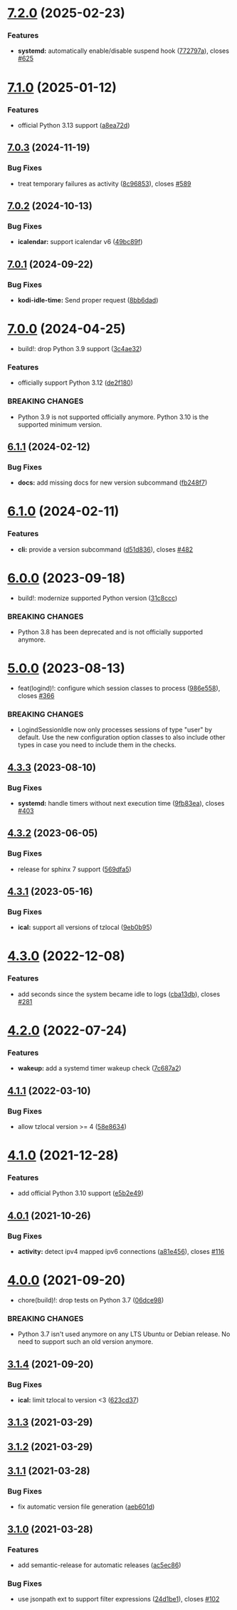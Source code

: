 # [7.2.0](https://github.com/languitar/autosuspend/compare/v7.1.0...v7.2.0) (2025-02-23)


### Features

* **systemd:** automatically enable/disable suspend hook ([772797a](https://github.com/languitar/autosuspend/commit/772797a8e4d9b3db7f609d20e73a0e66805ba2f1)), closes [#625](https://github.com/languitar/autosuspend/issues/625)

# [7.1.0](https://github.com/languitar/autosuspend/compare/v7.0.3...v7.1.0) (2025-01-12)


### Features

* official Python 3.13 support ([a8ea72d](https://github.com/languitar/autosuspend/commit/a8ea72d414621a13ff7705330bd731ffe94eeef8))

## [7.0.3](https://github.com/languitar/autosuspend/compare/v7.0.2...v7.0.3) (2024-11-19)


### Bug Fixes

* treat temporary failures as activity ([8c96853](https://github.com/languitar/autosuspend/commit/8c968530f011dad814df8c55794b058f3c751e8d)), closes [#589](https://github.com/languitar/autosuspend/issues/589)

## [7.0.2](https://github.com/languitar/autosuspend/compare/v7.0.1...v7.0.2) (2024-10-13)


### Bug Fixes

* **icalendar:** support icalendar v6 ([49bc89f](https://github.com/languitar/autosuspend/commit/49bc89fb2461758dd4d4f07016e88c8458192161))

## [7.0.1](https://github.com/languitar/autosuspend/compare/v7.0.0...v7.0.1) (2024-09-22)


### Bug Fixes

* **kodi-idle-time:** Send proper request ([8bb6dad](https://github.com/languitar/autosuspend/commit/8bb6dad7f325024d011008fc1f0e3d52a0b9f222))

# [7.0.0](https://github.com/languitar/autosuspend/compare/v6.1.1...v7.0.0) (2024-04-25)


* build!: drop Python 3.9 support ([3c4ae32](https://github.com/languitar/autosuspend/commit/3c4ae32c8e52f022f41e94c3a49dd89b9d02dcf2))


### Features

* officially support Python 3.12 ([de2f180](https://github.com/languitar/autosuspend/commit/de2f18010d166eb86fe15665aa7769f2105b02aa))


### BREAKING CHANGES

* Python 3.9 is not supported officially anymore. Python
    3.10 is the supported minimum version.

## [6.1.1](https://github.com/languitar/autosuspend/compare/v6.1.0...v6.1.1) (2024-02-12)


### Bug Fixes

* **docs:** add missing docs for new version subcommand ([fb248f7](https://github.com/languitar/autosuspend/commit/fb248f7a5706f81c20f7e88907e22cbd5c895cbb))

# [6.1.0](https://github.com/languitar/autosuspend/compare/v6.0.0...v6.1.0) (2024-02-11)


### Features

* **cli:** provide a version subcommand ([d51d836](https://github.com/languitar/autosuspend/commit/d51d836564a53b0dd5017fcd801e43b117542ebc)), closes [#482](https://github.com/languitar/autosuspend/issues/482)

# [6.0.0](https://github.com/languitar/autosuspend/compare/v5.0.0...v6.0.0) (2023-09-18)


* build!: modernize supported Python version ([31c8ccc](https://github.com/languitar/autosuspend/commit/31c8cccb503218691ffb045142b1297133ce5340))


### BREAKING CHANGES

* Python 3.8 has been deprecated and is not officially
  supported anymore.

# [5.0.0](https://github.com/languitar/autosuspend/compare/v4.3.3...v5.0.0) (2023-08-13)


* feat(logind)!: configure which session classes to process ([986e558](https://github.com/languitar/autosuspend/commit/986e558c2913bf30ebbab87025fe9722d5997aa7)), closes [#366](https://github.com/languitar/autosuspend/issues/366)


### BREAKING CHANGES

* LogindSessionIdle now only processes sessions of type
    "user" by default. Use the new configuration option classes to also
    include other types in case you need to include them in the checks.

## [4.3.3](https://github.com/languitar/autosuspend/compare/v4.3.2...v4.3.3) (2023-08-10)


### Bug Fixes

* **systemd:** handle timers without next execution time ([9fb83ea](https://github.com/languitar/autosuspend/commit/9fb83eac7d6cbe981e2ebfc1ec3c3b54fca19804)), closes [#403](https://github.com/languitar/autosuspend/issues/403)

## [4.3.2](https://github.com/languitar/autosuspend/compare/v4.3.1...v4.3.2) (2023-06-05)


### Bug Fixes

* release for sphinx 7 support ([569dfa5](https://github.com/languitar/autosuspend/commit/569dfa5954617929ae11529ece84f32810e10bee))

## [4.3.1](https://github.com/languitar/autosuspend/compare/v4.3.0...v4.3.1) (2023-05-16)


### Bug Fixes

* **ical:** support all versions of tzlocal ([9eb0b95](https://github.com/languitar/autosuspend/commit/9eb0b9549e11b612d47d007777cb83eac4c53f31))

# [4.3.0](https://github.com/languitar/autosuspend/compare/v4.2.0...v4.3.0) (2022-12-08)


### Features

* add seconds since the system became idle to logs ([cba13db](https://github.com/languitar/autosuspend/commit/cba13db8c50a5fbab05447c3f6ce74cf85898100)), closes [#281](https://github.com/languitar/autosuspend/issues/281)

# [4.2.0](https://github.com/languitar/autosuspend/compare/v4.1.1...v4.2.0) (2022-07-24)


### Features

* **wakeup:** add a systemd timer wakeup check ([7c687a2](https://github.com/languitar/autosuspend/commit/7c687a23f705d46c65ef400332483a32ff6eaa79))

## [4.1.1](https://github.com/languitar/autosuspend/compare/v4.1.0...v4.1.1) (2022-03-10)


### Bug Fixes

* allow tzlocal version >= 4 ([58e8634](https://github.com/languitar/autosuspend/commit/58e8634347cc5bf25cbfbfccfe874d05420bb995))

# [4.1.0](https://github.com/languitar/autosuspend/compare/v4.0.1...v4.1.0) (2021-12-28)


### Features

* add official Python 3.10 support ([e5b2e49](https://github.com/languitar/autosuspend/commit/e5b2e494986d13ac29a06cfac0c5a6601c372671))

## [4.0.1](https://github.com/languitar/autosuspend/compare/v4.0.0...v4.0.1) (2021-10-26)


### Bug Fixes

* **activity:** detect ipv4 mapped ipv6 connections ([a81e456](https://github.com/languitar/autosuspend/commit/a81e456aa89737a0a2f03ec5af5ffaf2e7738073)), closes [#116](https://github.com/languitar/autosuspend/issues/116)

# [4.0.0](https://github.com/languitar/autosuspend/compare/v3.1.4...v4.0.0) (2021-09-20)


* chore(build)!: drop tests on Python 3.7 ([06dce98](https://github.com/languitar/autosuspend/commit/06dce98882d5c8fa4d5e90623660c43d006eefa0))


### BREAKING CHANGES

* Python 3.7 isn't used anymore on any LTS Ubuntu or
    Debian release. No need to support such an old version anymore.

## [3.1.4](https://github.com/languitar/autosuspend/compare/v3.1.3...v3.1.4) (2021-09-20)


### Bug Fixes

* **ical:** limit tzlocal to version <3 ([623cd37](https://github.com/languitar/autosuspend/commit/623cd371df03a6fe3305eca4cf9e57c4d76b5c8a))

## [3.1.3](https://github.com/languitar/autosuspend/compare/v3.1.2...v3.1.3) (2021-03-29)

## [3.1.2](https://github.com/languitar/autosuspend/compare/v3.1.1...v3.1.2) (2021-03-29)

## [3.1.1](https://github.com/languitar/autosuspend/compare/v3.1.0...v3.1.1) (2021-03-28)


### Bug Fixes

* fix automatic version file generation ([aeb601d](https://github.com/languitar/autosuspend/commit/aeb601d523791780e5da592476b365bbc4b3f4c5))

## [3.1.0](https://github.com/languitar/autosuspend/compare/v3.0.1...v3.1.0) (2021-03-28)


### Features

* add semantic-release for automatic releases ([ac5ec86](https://github.com/languitar/autosuspend/commit/ac5ec8617681b537714f8eb8fef4ce0872989f2a))


### Bug Fixes

* use jsonpath ext to support filter expressions ([24d1be1](https://github.com/languitar/autosuspend/commit/24d1be1fcbd59d8e29a1bbfdc162e253e2f239c4)), closes [#102](https://github.com/languitar/autosuspend/issues/102)
